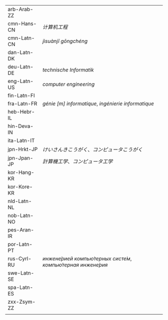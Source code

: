 | | |
|-|-|
| arb-Arab-ZZ |  |
| cmn-Hans-CN | _计算机工程_ |
| cmn-Latn-CN | _jìsuànjī gōngchéng_ |
| dan-Latn-DK |  |
| deu-Latn-DE | _technische Informatik_ |
| eng-Latn-US | _computer engineering_ |
| fin-Latn-FI |  |
| fra-Latn-FR | _génie [m] informatique_, _ingénierie informatique_ |
| heb-Hebr-IL |  |
| hin-Deva-IN |  |
| ita-Latn-IT |  |
| jpn-Hrkt-JP | _けいさんきこうがく_、_コンピュータこうがく_ |
| jpn-Jpan-JP | _計算機工学_、_コンピュータ工学_ |
| kor-Hang-KR |  |
| kor-Kore-KR |  |
| nld-Latn-NL |  |
| nob-Latn-NO |  |
| pes-Aran-IR |  |
| por-Latn-PT |  |
| rus-Cyrl-RU | _инжене́рией компью́терных систе́м_, _компью́терная инжене́рия_ |
| swe-Latn-SE |  |
| spa-Latn-ES |  |
| zxx-Zsym-ZZ |  |
|  |  |
